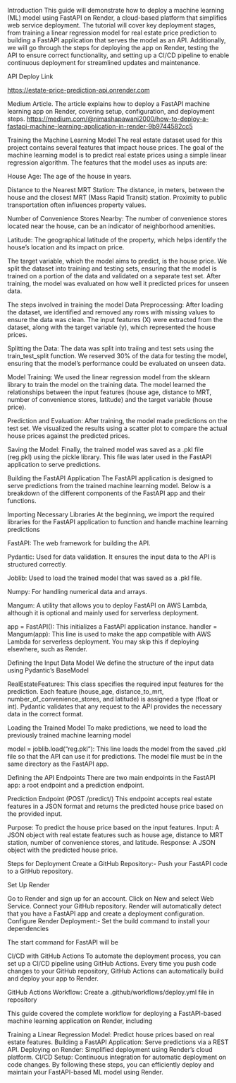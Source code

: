 Introduction
This guide will demonstrate how to deploy a machine learning (ML) model using FastAPI on Render, a cloud-based platform that simplifies web service deployment. The tutorial will cover key deployment stages, from training a linear regression model for real estate price prediction to building a FastAPI application that serves the model as an API. Additionally, we will go through the steps for deploying the app on Render, testing the API to ensure correct functionality, and setting up a CI/CD pipeline to enable continuous deployment for streamlined updates and maintenance.

API Deploy Link

https://estate-price-prediction-api.onrender.com

Medium Article.
The article explains how to deploy a FastAPI machine learning app on Render, covering setup, configuration, and deployment steps.
https://medium.com/@nimashapawani2000/how-to-deploy-a-fastapi-machine-learning-application-in-render-9b9744582cc5

Training the Machine Learning Model
The real estate dataset used for this project contains several features that impact house prices. The goal of the machine learning model is to predict real estate prices using a simple linear regression algorithm. The features that the model uses as inputs are:

House Age: The age of the house in years.

Distance to the Nearest MRT Station: The distance, in meters, between the house and the closest MRT (Mass Rapid Transit) station. Proximity to public transportation often influences property values.

Number of Convenience Stores Nearby: The number of convenience stores located near the house, can be an indicator of neighborhood amenities.

Latitude: The geographical latitude of the property, which helps identify the house’s location and its impact on price.

The target variable, which the model aims to predict, is the house price. We split the dataset into training and testing sets, ensuring that the model is trained on a portion of the data and validated on a separate test set. After training, the model was evaluated on how well it predicted prices for unseen data.

The steps involved in training the model
Data Preprocessing: After loading the dataset, we identified and removed any rows with missing values to ensure the data was clean. The input features (X) were extracted from the dataset, along with the target variable (y), which represented the house prices.




Splitting the Data: The data was split into traiing and test sets using the train_test_split function. We reserved 30% of the data for testing the model, ensuring that the model’s performance could be evaluated on unseen data.

Model Training: We used the linear regression model from the sklearn library to train the model on the training data. The model learned the relationships between the input features (house age, distance to MRT, number of convenience stores, latitude) and the target variable (house price).


Prediction and Evaluation: After training, the model made predictions on the test set. We visualized the results using a scatter plot to compare the actual house prices against the predicted prices.


Saving the Model: Finally, the trained model was saved as a .pkl file (reg.pkl) using the pickle library. This file was later used in the FastAPI application to serve predictions.


Building the FastAPI Application
The FastAPI application is designed to serve predictions from the trained machine learning model. Below is a breakdown of the different components of the FastAPI app and their functions.

Importing Necessary Libraries
At the beginning, we import the required libraries for the FastAPI application to function and handle machine learning predictions


FastAPI: The web framework for building the API.

Pydantic: Used for data validation. It ensures the input data to the API is structured correctly.

Joblib: Used to load the trained model that was saved as a .pkl file.

Numpy: For handling numerical data and arrays.

Mangum: A utility that allows you to deploy FastAPI on AWS Lambda, although it is optional and mainly used for serverless deployment.

app = FastAPI(): This initializes a FastAPI application instance.
handler = Mangum(app): This line is used to make the app compatible with AWS Lambda for serverless deployment. You may skip this if deploying elsewhere, such as Render.

Defining the Input Data Model
We define the structure of the input data using Pydantic’s BaseModel


RealEstateFeatures: This class specifies the required input features for the prediction. Each feature (house_age, distance_to_mrt, number_of_convenience_stores, and latitude) is assigned a type (float or int).
Pydantic validates that any request to the API provides the necessary data in the correct format.

Loading the Trained Model
To make predictions, we need to load the previously trained machine learning model


model = joblib.load(“reg.pkl”): This line loads the model from the saved .pkl file so that the API can use it for predictions. The model file must be in the same directory as the FastAPI app.

Defining the API Endpoints
There are two main endpoints in the FastAPI app: a root endpoint and a prediction endpoint.


Prediction Endpoint (POST /predict/)
This endpoint accepts real estate features in a JSON format and returns the predicted house price based on the provided input.


Purpose: To predict the house price based on the input features.
Input: A JSON object with real estate features such as house age, distance to MRT station, number of convenience stores, and latitude.
Response: A JSON object with the predicted house price.

Steps for Deployment
Create a GitHub Repository:- Push your FastAPI code to a GitHub repository.

Set Up Render

Go to Render and sign up for an account.
Click on New and select Web Service.
Connect your GitHub repository.
Render will automatically detect that you have a FastAPI app and create a deployment configuration.
Configure Render Deployment:- Set the build command to install your dependencies


The start command for FastAPI will be


CI/CD with GitHub Actions
To automate the deployment process, you can set up a CI/CD pipeline using GitHub Actions. Every time you push code changes to your GitHub repository, GitHub Actions can automatically build and deploy your app to Render.

GitHub Actions Workflow:
Create a .github/workflows/deploy.yml file in  repository


This guide covered the complete workflow for deploying a FastAPI-based machine learning application on Render, including

Training a Linear Regression Model: Predict house prices based on real estate features.
Building a FastAPI Application: Serve predictions via a REST API.
Deploying on Render: Simplified deployment using Render’s cloud platform.
CI/CD Setup: Continuous integration for automatic deployment on code changes.
By following these steps, you can efficiently deploy and maintain your FastAPI-based ML model using Render.
